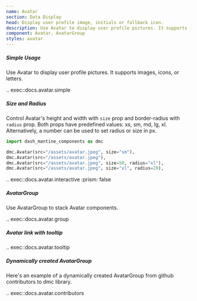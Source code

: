 ```yaml
---
name: Avatar
section: Data Display
head: Display user profile image, initials or fallback icon.
description: Use Avatar to display user profile pictures. It supports images, icons, or letters. Use AvatarGroup to display stack Avatar components.
component: Avatar, AvatarGroup
styles: avatar
---
```


##### Simple Usage

Use Avatar to display user profile pictures. It supports images, icons, or letters.

.. exec::docs.avatar.simple

##### Size and Radius

Control Avatar's height and width with `size` prop and border-radius with `radius` prop. Both props have
predefined values: xs, sm, md, lg, xl. Alternatively, a number can be used to set radius or size in px.

```python
import dash_mantine_components as dmc

dmc.Avatar(src="/assets/avatar.jpeg", size="sm"),
dmc.Avatar(src="/assets/avatar.jpeg"),
dmc.Avatar(src="/assets/avatar.jpeg", size=50, radius="xl"),
dmc.Avatar(src="/assets/avatar.jpeg", size="xl", radius=20),
```

.. exec::docs.avatar.interactive
    :prism: false

##### AvatarGroup

Use AvatarGroup to stack Avatar components.

.. exec::docs.avatar.group

##### Avatar link with tooltip

.. exec::docs.avatar.tooltip

##### Dynamically created AvatarGroup

Here's an example of a dynamically created AvatarGroup from github contributors to dmc library.

.. exec::docs.avatar.contributors
